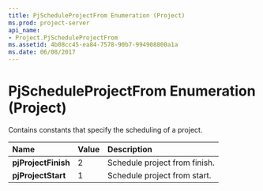 ```yaml
---
title: PjScheduleProjectFrom Enumeration (Project)
ms.prod: project-server
api_name:
- Project.PjScheduleProjectFrom
ms.assetid: 4b08cc45-ea84-7578-90b7-994908800a1a
ms.date: 06/08/2017
---
```



# PjScheduleProjectFrom Enumeration (Project)

Contains constants that specify the scheduling of a project.



|**Name**|**Value**|**Description**|
|:-----|:-----|:-----|
|**pjProjectFinish**|2|Schedule project from finish.|
|**pjProjectStart**|1|Schedule project from start.|

